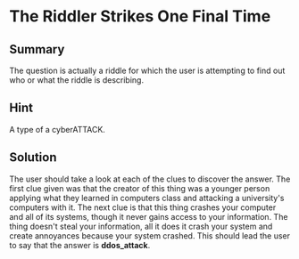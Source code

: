 <h1>The Riddler Strikes One Final Time</h1>
<h2>Summary</h2>
The question is actually a riddle for which the user is attempting to find out who or what the riddle is describing.
<h2>Hint</h2>
A type of a cyberATTACK.
<h2>Solution</h2>
The user should take a look at each of the clues to discover the answer. The first clue given was that the creator of this thing was a younger person applying what they learned in computers class and attacking a university's computers with it. The next clue is that this thing crashes your computer and all of its systems, though it never gains access to your information. The thing doesn't steal your information, all it does it crash your system and create annoyances because your system crashed. This should lead the user to say that the answer is <b>ddos_attack</b>.
